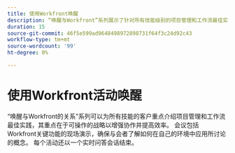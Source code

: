 ```yaml
---
title: 使用Workfront唤醒
description: “唤醒与Workfront”系列展示了针对所有技能级别的项目管理和工作流最佳实践，其中包括可操作策略、Workfront关键功能的实时演示以及总结性问答会。
duration: 15
source-git-commit: 46f5e599ad9648498972898731f64f3c24d92c43
workflow-type: tm+mt
source-wordcount: '99'
ht-degree: 0%

---
```


# 使用Workfront活动唤醒

“唤醒与Workfront的关系”系列可以为所有技能的客户重点介绍项目管理和工作流最佳实践，其重点在于可操作的战略以增强协作并提高效率。 会议包括Workfront关键功能的现场演示，确保与会者了解如何在自己的环境中应用所讨论的概念。 每个活动还以一个实时问答会话结束。


<!-- CARDS

* activity-log.md {cta  = Watch event}

-->
